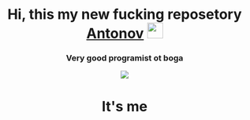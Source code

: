 <h1 align="center">Hi, this my new fucking reposetory <a href="" target="https://github.com/LyovaAntonov">Antonov</a> 
<img src="https://github.com/blackcater/blackcater/raw/main/images/Hi.gif" height="32"/></h1>
<h3 align="center">Very good programist ot boga</h3>
<p align="center"><img src="https://media1.tenor.com/m/47qpxBq_Tw0AAAAd/cat-cat-meme.gif" text-align="center"/></p>
<h1 align="center">It's me</h1>
